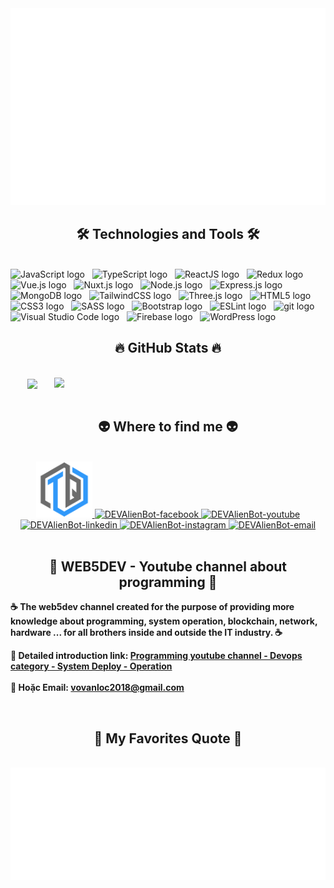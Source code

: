 <!-- DEVAlienBot -->
<a href="#" target="_blank">
  <img src="svg/DEVAlienBot.svg" width="1200" alt="DEVAlienBot-official" />
</a>

<h2 align="center">🛠 Technologies and Tools 🛠</h2>
<br>
<!-- https://simpleicons.org/ -->
<span><img src="https://img.shields.io/badge/JavaScript-282C34?logo=javascript&logoColor=F7DF1E" alt="JavaScript logo" title="JavaScript" height="25" /></span>
&nbsp;
<span><img src="https://img.shields.io/badge/TypeScript-282C34?logo=typescript&logoColor=3178C6" alt="TypeScript logo" title="TypeScript" height="25" /></span>
&nbsp;
<span><img src="https://img.shields.io/badge/ReactJS-282C34?logo=react&logoColor=61DAFB" alt="ReactJS logo" title="ReactJS" height="25" /></span>
&nbsp;
<span><img src="https://img.shields.io/badge/Redux-282C34?logo=redux&logoColor=764ABC" alt="Redux logo" title="Redux" height="25" /></span>
&nbsp;
<span><img src="https://img.shields.io/badge/Vue.js-282C34?logo=vue.js&logoColor=4FC08D" alt="Vue.js logo" title="Vue.js" height="25" /></span>
&nbsp;
<span><img src="https://img.shields.io/badge/Nuxt.js-282C34?logo=nuxt.js&logoColor=4FC08D" alt="Nuxt.js logo" title="Nuxt.js" height="25" /></span>
&nbsp;
<span><img src="https://img.shields.io/badge/Node.js-282C34?logo=node.js&logoColor=00F200" alt="Node.js logo" title="Node.js" height="25" /></span>
&nbsp;
<span><img src="https://img.shields.io/badge/Express-282C34?logo=express&logoColor=FFFFFF" alt="Express.js logo" title="Express.js" height="25" /></span>
&nbsp;
<span><img src="https://img.shields.io/badge/MongoDB-282C34?logo=mongodb&logoColor=47A248" alt="MongoDB logo" title="MongoDB" height="25" /></span>
&nbsp;
<span><img src="https://img.shields.io/badge/Tailwind%20CSS-282C34?logo=tailwind-css&logoColor=38B2AC" alt="TailwindCSS logo" title="TailwindCSS" height="25" /></span>
&nbsp;
<span><img src="https://img.shields.io/badge/Three.js-282C34?logo=three.js&logoColor=FFFFFF" alt="Three.js logo" title="Three.js" height="25" /></span>
&nbsp;
<span><img src="https://img.shields.io/badge/HTML5-282C34?logo=html5&logoColor=E34F26" alt="HTML5 logo" title="HTML5" height="25" /></span>
&nbsp;
<span><img src="https://img.shields.io/badge/CSS3-282C34?logo=css3&logoColor=1572B6" alt="CSS3 logo" title="CSS3" height="25" /></span>
&nbsp;
<span><img src="https://img.shields.io/badge/Sass-282C34?logo=sass&logoColor=CC6699" alt="SASS logo" title="SASS" height="25" /></span>
&nbsp;
<span><img src="https://img.shields.io/badge/Bootstrap-282C34?logo=bootstrap&logoColor=7952B3" alt="Bootstrap logo" title="Bootstrap" height="25" /></span>
&nbsp;
<span><img src="https://img.shields.io/badge/ESLint-282C34?logo=eslint&logoColor=4B32C3" alt="ESLint logo" title="ESLint" height="25" /></span>
&nbsp;
<span><img src="https://img.shields.io/badge/git-282C34?logo=git&logoColor=F05032" alt="git logo" title="git" height="25" /></span>
&nbsp;
<span><img src="https://img.shields.io/badge/VS%20Code-282C34?logo=visual-studio-code&logoColor=007ACC" alt="Visual Studio Code logo" title="Visual Studio Code" height="25" /></span>
&nbsp;
<span><img src="https://img.shields.io/badge/Firebase-282C34?logo=firebase&logoColor=FFCA28" alt="Firebase logo" title="Firebase" height="25" /></span>
&nbsp;
<span><img src="https://img.shields.io/badge/WordPress-282C34?logo=wordPress&logoColor=21759B" alt="WordPress logo" title="WordPress" height="25" /></span>
&nbsp;

<br>
<h2 align="center">🔥 GitHub Stats 🔥</h2>
<!-- https://github.com/anuraghazra/github-readme-stats -->
<br>
<div align=center>
  <a href="#" title="DEVAlienBot">
    <img width="315" align="center" src="https://github-readme-stats.vercel.app/api/top-langs/?username=DEVAlienBot&hide=c%23,powershell,Mathematica,Matlab,Python,Ruby,Objective-C,Objective-C%2b%2b,Cuda&title_color=61dafb&text_color=ffffff&icon_color=61dafb&bg_color=20232a&langs_count=8&layout=compact&border_color=61dafb&hide_border=true" />
  </a>
  <a href="#" title="DEVAlienBot">
    <img align="right" width="434" src="https://github-readme-stats.vercel.app/api?username=DEVAlienBot&show_icons=true&theme=react&border_color=61dafb&hide_border=true" />
  </a>
</div>

<br>
<h2 align="center">👽 Where to find me 👽</h2>
<br>
<!-- https://icons8.com -->
<div align="center">
  <a href=" " target="blank">
    <img width="90" height="90" src="images/logo-DEVAlienBot-transparent-bg-192x192.png" alt="DEVAlienBot-blog" />
  </a>
  <a href=" " target="blank">
    <img src="https://img.icons8.com/bubbles/100/000000/facebook-new.png" alt="DEVAlienBot-facebook" />
  </a>
  <a href=" " target="blank">
    <img src="https://img.icons8.com/bubbles/100/000000/youtube-squared.png" alt="DEVAlienBot-youtube" />
  </a>
  <a href=" " target="blank">
    <img src="https://img.icons8.com/bubbles/100/000000/linkedin.png" alt="DEVAlienBot-linkedin" />
  </a>
  <a href=" " target="blank">
    <img src="https://img.icons8.com/bubbles/100/000000/instagram.png" alt="DEVAlienBot-instagram" />
  </a>
  <a href=" " target="top">
    <img src="https://img.icons8.com/bubbles/100/000000/apple-mail.png" alt="DEVAlienBot-email" />
  </a>
</div>

<br>

<h2 align="center">📖 WEB5DEV - Youtube channel about programming 📖</h2>
<!-- <br>
<p>
  <a href="" target="_blank">
    <strong>☕ Học lập trình MERN Stack Nâng Cao (NodeJS, ReactJS, ExpressJS, MongoDB)</strong>
  </a>
</p> -->
<p><strong>☕ The web5dev channel created for the purpose of providing more knowledge about programming, system operation, blockchain, network, hardware ... for all brothers inside and outside the IT industry. ☕
</strong></p>


<p>
  <strong>🔗 Detailed introduction link: <a href="https://www.youtube.com/playlist?list=PLYA8DYBAF41H-OvApJ1BOzYeIe1eRK8uA" target="_blank">Programming youtube channel - Devops category - System Deploy - Operation</a></strong>
  <br>
  <!-- <strong>🔗 Liên hệ với mình tại Facebook: <a href="https://www.facebook.com/vovanloc2018" target="_blank">https://www.facebook.com/vovanloc2018</a></strong> -->
  <br>
  <strong>📧 Hoặc Email: <a href="mailto:vovanloc2018@gmail.com" target="_top">vovanloc2018@gmail.com</a></strong>
</p>


<br>
<h2 align="center">📑 My Favorites Quote 📑</h2>
<br>
<a href="#" target="_blank">
  <img src="svg/DEVAlienBot-quotes.svg" width="1556" height="180" alt="trungquandev-official" />
</a>
